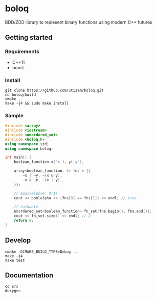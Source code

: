 # boloq

BDD/ZDD library to replesent binary functions using modern C++ futures

## Getting started

### Requirements

* C++11
* boost

### Install

    git clone https://github.com/utisam/boloq.git
    cd boloq/build
    cmake ..
    make -j4 && sudo make install

### Sample

```c++
#include <array>
#include <iostream>
#include <unordered_set>
#include <boloq.h>
using namespace std;
using namespace boloq;

int main() {
    boolean_function x('x'), y('y');

    array<boolean_function, 4> fns = {{
        ~x | ~y, ~(x & y),
        ~x & ~y, ~(x | y),
    }};

    // equivalence: O(1)
    cout << boolalpha << (fns[0] == fns[1]) << endl; // true

    // hashable
    unordered_set<boolean_function> fn_set(fns.begin(), fns.end());
    cout << fn_set.size() << endl; // 2
    return 0;
}
```

## Develop

    cmake -DCMAKE_BUILD_TYPE=Debug ..
    make -j4
    make test

## Documentation

    cd src
    doxygen
